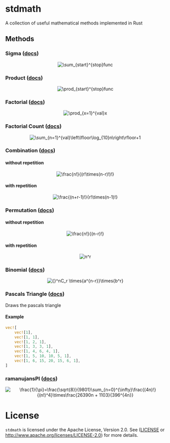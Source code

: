 # stdmath

A collection of useful mathematical methods implemented in Rust

## Methods

### Sigma ([docs][sigma])

<div align="center"><img src=
"https://render.githubusercontent.com/render/math?math=%5Cdisplaystyle+%5Csum_%7Bstart%7D%5E%7Bstop%7Dfunc"
alt="\sum_{start}^{stop}func"></div>

### Product ([docs][product])

<div align="center"><img src=
"https://render.githubusercontent.com/render/math?math=%5Cdisplaystyle+%5Cprod_%7Bstart%7D%5E%7Bstop%7Dfunc"
alt="\prod_{start}^{stop}func"></div>

### Factorial ([docs][factorial])

<div align="center"><img src=
"https://render.githubusercontent.com/render/math?math=%5Cdisplaystyle+%5Cprod_%7Bx%3D1%7D%5E%7Bval%7Dx"
alt="\prod_{x=1}^{val}x"></div>

### Factorial Count ([docs][factorial_count])

<div align="center"><img src=
"https://render.githubusercontent.com/render/math?math=%5Cdisplaystyle+%5Csum_%7Bn%3D1%7D%5E%7Bval%7D%5Cleft%5Clfloor%5Clog_%7B10%7Dn%5Cright%5Crfloor%2B1"
alt="\sum_{n=1}^{val}\left\lfloor\log_{10}n\right\rfloor+1"></div>

### Combination ([docs][combination])

#### without repetition

<div align="center"><img src=
"https://render.githubusercontent.com/render/math?math=%5Cdisplaystyle+%5Cfrac%7Bn%21%7D%7B%28r%21%5Ctimes%28n-r%29%21%29%21%7D"
alt="\frac{n!}{(r!\times(n-r)!)!}"></div>

#### with repetition

<div align="center"><img src=
"https://render.githubusercontent.com/render/math?math=%5Cdisplaystyle+%5Cfrac%7B%28n%2Br-1%29%21%7D%7Br%21%5Ctimes%28n-1%29%21%7D"
alt="\frac{(n+r-1)!}{r!\times(n-1)!}"></div>

### Permutation ([docs][permutation])

#### without repetition

<div align="center"><img src=
"https://render.githubusercontent.com/render/math?math=%5Cdisplaystyle+%5Cfrac%7Bn%21%7D%7B%28n-r%29%21%7D"
alt="\frac{n!}{(n-r)!}"></div>

#### with repetition

<div align="center"><img src=
"https://render.githubusercontent.com/render/math?math=%5Cdisplaystyle+n%5Er"
alt="n^r"></div>

### Binomial ([docs][binomial])

<div align="center"><img src="https://render.githubusercontent.com/render/math?math=%5Cdisplaystyle+%7B%7D%5EnC_r+%5Ctimes%7Ba%5E%7Bn-r%7D%7D%5Ctimes%7Bb%5Er%7D"
alt="{}^nC_r \times{a^{n-r}}\times{b^r}"></div>

### Pascals Triangle ([docs][pascals])

Draws the pascals triangle

#### Example

``` rust
vec![
    vec![1],
    vec![1, 1],
    vec![1, 2, 1],
    vec![1, 3, 3, 1],
    vec![1, 4, 6, 4, 1],
    vec![1, 5, 10, 10, 5, 1],
    vec![1, 6, 15, 20, 15, 6, 1],
]
```

### ramanujansPI ([docs][ramanujansPI])

<div align="center"><img src=
"https://render.githubusercontent.com/render/math?math=%5Cdisplaystyle+%5Cfrac%7B1%7D%7B%5Cpi%7D%3D%5Cfrac%7B%5Csqrt%7B8%7D%7D%7B9801%7D%5Csum_%7Bn%3D0%7D%5E%7B%5Cinfty%7D%5Cfrac%7B%284n%29%21%7D%7B%28n%21%29%5E4%7D%5Ctimes%5Cfrac%7B26390n+%2B+1103%7D%7B396%5E%7B4n%7D%7D"
alt="\frac{1}{\pi}=\frac{\sqrt{8}}{9801}\sum_{n=0}^{\infty}\frac{(4n)!}{(n!)^4}\times\frac{26390n + 1103}{396^{4n}}"></div>

# License

`stdmath` is licensed under the Apache License, Version 2.0. See ([LICENSE](LICENSE) or <http://www.apache.org/licenses/LICENSE-2.0>) for more details.

[binomial]: https://miraclx.github.io/stdmath/math/fn.binomial.html
[combination]: https://miraclx.github.io/stdmath/math/fn.combination.html
[factorial]: https://miraclx.github.io/stdmath/math/fn.factorial.html
[factorial_count]: https://miraclx.github.io/stdmath/math/fn.factorial_count.html
[pascals]: https://miraclx.github.io/stdmath/math/fn.pascals.html
[permutation]: https://miraclx.github.io/stdmath/math/fn.permutation.html
[product]: https://miraclx.github.io/stdmath/math/fn.product.html
[ramanujansPI]: https://miraclx.github.io/stdmath/math/fn.ramanujansPI.html
[sigma]: https://miraclx.github.io/stdmath/math/fn.sigma.html
